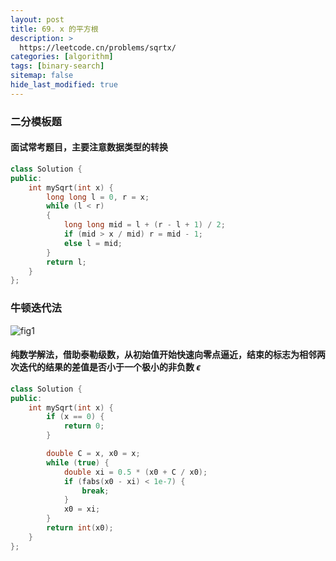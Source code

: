 ```yaml
---
layout: post
title: 69. x 的平方根
description: >
  https://leetcode.cn/problems/sqrtx/
categories: [algorithm]
tags: [binary-search]
sitemap: false
hide_last_modified: true
---
```


### 二分模板题

#### 面试常考题目，主要注意数据类型的转换

```c++
class Solution {
public:
    int mySqrt(int x) {
        long long l = 0, r = x;
        while (l < r)
        {
            long long mid = l + (r - l + 1) / 2;
            if (mid > x / mid) r = mid - 1;
            else l = mid;
        }
        return l;
    }
};
```

### 牛顿迭代法

![fig1](https://assets.leetcode-cn.com/solution-static/69/69_fig1.png)

#### 纯数学解法，借助泰勒级数，从初始值开始快速向零点逼近，结束的标志为相邻两次迭代的结果的差值是否小于一个极小的非负数 *ϵ*

```c++
class Solution {
public:
    int mySqrt(int x) {
        if (x == 0) {
            return 0;
        }

        double C = x, x0 = x;
        while (true) {
            double xi = 0.5 * (x0 + C / x0);
            if (fabs(x0 - xi) < 1e-7) {
                break;
            }
            x0 = xi;
        }
        return int(x0);
    }
};
```

